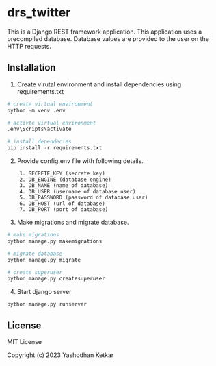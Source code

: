 # drs_twitter

This is a Django REST framework application. This application uses a precompiled database. Database values are provided to the user on the HTTP requests.

## Installation

1. Create virutal environment and install dependencies using requirements.txt
```py
# create virtual environment
python -m venv .env

# activte virtual environment
.env\Scripts\activate

# install dependecies
pip install -r requirements.txt
```
2. Provide config.env file with following details.
```
    1. SECRETE_KEY (secrete key)
    2. DB_ENGINE (database engine)
    3. DB_NAME (name of database)
    4. DB_USER (username of database user)
    5. DB_PASSWORD (password of database user)
    6. DB_HOST (url of database)
    7. DB_PORT (port of database)
```
3. Make migrations and migrate database.
```py
# make migrations
python manage.py makemigrations

# migrate database
python manage.py migrate

# create superuser
python manage.py createsuperuser
```
4. Start django server
```
python manage.py runserver
```

## License
MIT License

Copyright (c) 2023 Yashodhan Ketkar